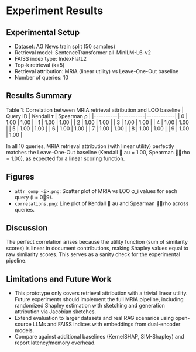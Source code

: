 # Experiment Results

## Experimental Setup
- Dataset: AG News train split (50 samples)
- Retrieval model: SentenceTransformer all-MiniLM-L6-v2
- FAISS index type: IndexFlatL2
- Top-k retrieval (k=5)
- Retrieval attribution: MRIA (linear utility) vs Leave-One-Out baseline
- Number of queries: 10

## Results Summary

Table 1: Correlation between MRIA retrieval attribution and LOO baseline
| Query ID | Kendall τ | Spearman ρ |
|----------|-----------|------------|
| 0        | 1.00      | 1.00       |
| 1        | 1.00      | 1.00       |
| 2        | 1.00      | 1.00       |
| 3        | 1.00      | 1.00       |
| 4        | 1.00      | 1.00       |
| 5        | 1.00      | 1.00       |
| 6        | 1.00      | 1.00       |
| 7        | 1.00      | 1.00       |
| 8        | 1.00      | 1.00       |
| 9        | 1.00      | 1.00       |

In all 10 queries, MRIA retrieval attribution (with linear utility) perfectly matches the Leave-One-Out baseline (Kendall 	au = 1.00, Spearman rho = 1.00), as expected for a linear scoring function.

## Figures
- `attr_comp_<i>.png`: Scatter plot of MRIA vs LOO φ_i values for each query (i = 09).
- `correlations.png`: Line plot of Kendall 	au and Spearman rho across queries.

## Discussion
The perfect correlation arises because the utility function (sum of similarity scores) is linear in document contributions, making Shapley values equal to raw similarity scores. This serves as a sanity check for the experimental pipeline.

## Limitations and Future Work
- This prototype only covers retrieval attribution with a trivial linear utility. Future experiments should implement the full MRIA pipeline, including randomized Shapley estimation with sketching and generation attribution via Jacobian sketches.
- Extend evaluation to larger datasets and real RAG scenarios using open-source LLMs and FAISS indices with embeddings from dual-encoder models.
- Compare against additional baselines (KernelSHAP, SIM-Shapley) and report latency/memory overhead.
